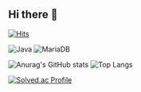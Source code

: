 ## Hi there 👋
[![Hits](https://hits.seeyoufarm.com/api/count/incr/badge.svg?url=https%3A%2F%2Fgithub.com%2FWhooGeek&count_bg=%23FF9428&title_bg=%2333C5F0&icon=&icon_color=%23E7E7E7&title=hits&edge_flat=false)](https://hits.seeyoufarm.com)

![Java](https://img.shields.io/badge/Java-007396.svg?&style=for-the-badge&logo=Java&logoColor=white)
![MariaDB](https://img.shields.io/badge/MariaDB-003545.svg?&style=for-the-badge&logo=MariaDB&logoColor=white)

![Anurag's GitHub stats](https://github-readme-stats.vercel.app/api?username=WhooGeek&show_icons=true&theme=tokyonight)
![Top Langs](https://github-readme-stats.vercel.app/api/top-langs/?username=WhooGeek&layout=compact&theme=tokyonight)


[![Solved.ac Profile](http://mazassumnida.wtf/api/v2/generate_badge?boj=rladbsgn4909)](https://solved.ac/백준아이디/)
<!--
**WhooGeek/WhooGeek** is a ✨ _special_ ✨ repository because its `README.md` (this file) appears on your GitHub profile.

Here are some ideas to get you started:

- 🔭 I’m currently working on ...
- 🌱 I’m currently learning ...
- 👯 I’m looking to collaborate on ...
- 🤔 I’m looking for help with ...
- 💬 Ask me about ...
- 📫 How to reach me: ...
- 😄 Pronouns: ...
- ⚡ Fun fact: ...
-->
